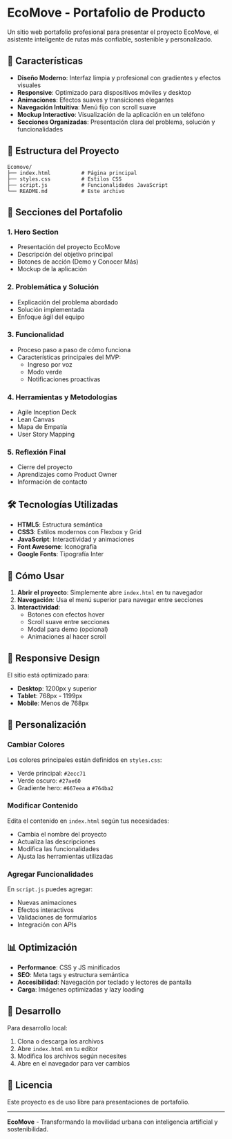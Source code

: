 # EcoMove - Portafolio de Producto

Un sitio web portafolio profesional para presentar el proyecto EcoMove, el asistente inteligente de rutas más confiable, sostenible y personalizado.

## 🚀 Características

- **Diseño Moderno**: Interfaz limpia y profesional con gradientes y efectos visuales
- **Responsive**: Optimizado para dispositivos móviles y desktop
- **Animaciones**: Efectos suaves y transiciones elegantes
- **Navegación Intuitiva**: Menú fijo con scroll suave
- **Mockup Interactivo**: Visualización de la aplicación en un teléfono
- **Secciones Organizadas**: Presentación clara del problema, solución y funcionalidades

## 📁 Estructura del Proyecto

```
Ecomove/
├── index.html          # Página principal
├── styles.css          # Estilos CSS
├── script.js           # Funcionalidades JavaScript
└── README.md           # Este archivo
```

## 🎨 Secciones del Portafolio

### 1. Hero Section
- Presentación del proyecto EcoMove
- Descripción del objetivo principal
- Botones de acción (Demo y Conocer Más)
- Mockup de la aplicación

### 2. Problemática y Solución
- Explicación del problema abordado
- Solución implementada
- Enfoque ágil del equipo

### 3. Funcionalidad
- Proceso paso a paso de cómo funciona
- Características principales del MVP:
  - Ingreso por voz
  - Modo verde
  - Notificaciones proactivas

### 4. Herramientas y Metodologías
- Agile Inception Deck
- Lean Canvas
- Mapa de Empatía
- User Story Mapping

### 5. Reflexión Final
- Cierre del proyecto
- Aprendizajes como Product Owner
- Información de contacto

## 🛠️ Tecnologías Utilizadas

- **HTML5**: Estructura semántica
- **CSS3**: Estilos modernos con Flexbox y Grid
- **JavaScript**: Interactividad y animaciones
- **Font Awesome**: Iconografía
- **Google Fonts**: Tipografía Inter

## 🚀 Cómo Usar

1. **Abrir el proyecto**: Simplemente abre `index.html` en tu navegador
2. **Navegación**: Usa el menú superior para navegar entre secciones
3. **Interactividad**: 
   - Botones con efectos hover
   - Scroll suave entre secciones
   - Modal para demo (opcional)
   - Animaciones al hacer scroll

## 📱 Responsive Design

El sitio está optimizado para:
- **Desktop**: 1200px y superior
- **Tablet**: 768px - 1199px
- **Mobile**: Menos de 768px

## 🎯 Personalización

### Cambiar Colores
Los colores principales están definidos en `styles.css`:
- Verde principal: `#2ecc71`
- Verde oscuro: `#27ae60`
- Gradiente hero: `#667eea` a `#764ba2`

### Modificar Contenido
Edita el contenido en `index.html` según tus necesidades:
- Cambia el nombre del proyecto
- Actualiza las descripciones
- Modifica las funcionalidades
- Ajusta las herramientas utilizadas

### Agregar Funcionalidades
En `script.js` puedes agregar:
- Nuevas animaciones
- Efectos interactivos
- Validaciones de formularios
- Integración con APIs

## 📊 Optimización

- **Performance**: CSS y JS minificados
- **SEO**: Meta tags y estructura semántica
- **Accesibilidad**: Navegación por teclado y lectores de pantalla
- **Carga**: Imágenes optimizadas y lazy loading

## 🔧 Desarrollo

Para desarrollo local:
1. Clona o descarga los archivos
2. Abre `index.html` en tu editor
3. Modifica los archivos según necesites
4. Abre en el navegador para ver cambios

## 📝 Licencia

Este proyecto es de uso libre para presentaciones de portafolio.

---

**EcoMove** - Transformando la movilidad urbana con inteligencia artificial y sostenibilidad. 